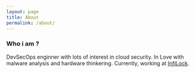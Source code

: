 ```yaml
---
layout: page
title: About
permalink: /about/
---
```


### Who i am ? 

DevSecOps enginner with lots of interest in cloud security. In Love with malware analysis and hardware thinkering. Currently, working at [InfiLock](https://infilock.io).